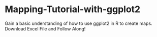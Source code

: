 # Mapping-Tutorial-with-ggplot2
Gain a basic understanding of how to use ggplot2 in R to create maps.
Download Excel File and Follow Along!
